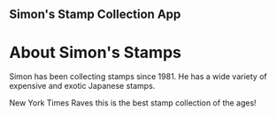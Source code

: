 Simon's Stamp Collection App
---

# About Simon's Stamps

Simon has been collecting stamps since 1981. He has a wide variety of expensive and exotic Japanese stamps.

New York Times Raves this is the best stamp collection of the ages!

 


